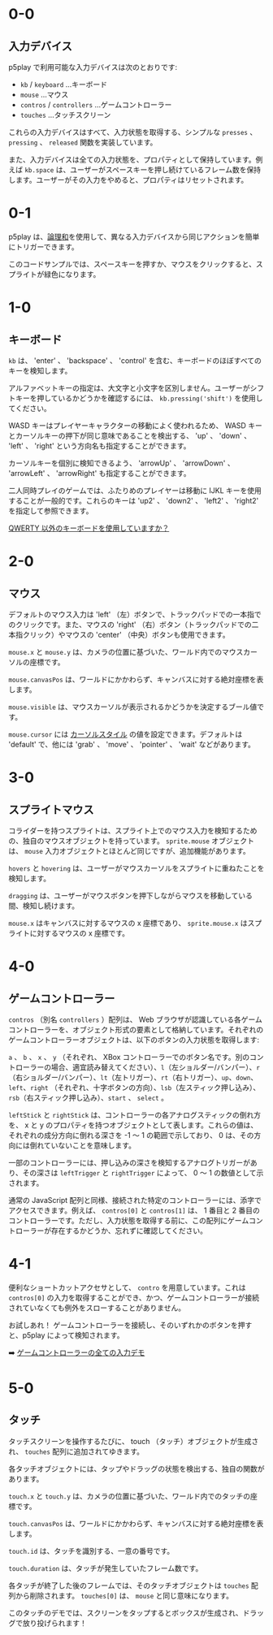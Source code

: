 # 0-0

## 入力デバイス

p5play で利用可能な入力デバイスは次のとおりです:

- `kb` / `keyboard` …キーボード
- `mouse` …マウス
- `contros` / `controllers` …ゲームコントローラー
- `touches` …タッチスクリーン

これらの入力デバイスはすべて、入力状態を取得する、シンプルな `presses` 、 `pressing` 、 `released` 関数を実装しています。

また、入力デバイスは全ての入力状態を、プロパティとして保持しています。例えば `kb.space` は、ユーザーがスペースキーを押し続けているフレーム数を保持します。ユーザーがその入力をやめると、プロパティはリセットされます。

# 0-1

p5play は、[論理和](https://developer.mozilla.org/docs/Web/JavaScript/Reference/Operators/Logical_OR)を使用して、異なる入力デバイスから同じアクションを簡単にトリガーできます。

このコードサンプルでは、スペースキーを押すか、マウスをクリックすると、スプライトが緑色になります。

# 1-0

## キーボード

`kb` は、 'enter' 、 'backspace' 、 'control' を含む、キーボードのほぼすべてのキーを検知します。

アルファベットキーの指定は、大文字と小文字を区別しません。ユーザーがシフトキーを押しているかどうかを確認するには、 `kb.pressing('shift')` を使用してください。

WASD キーはプレイヤーキャラクターの移動によく使われるため、 WASD キーとカーソルキーの押下が同じ意味であることを検出する、 'up' 、 'down' 、 'left' 、 'right' という方向名も指定することができます。

カーソルキーを個別に検知できるよう、 'arrowUp' 、 'arrowDown' 、 'arrowLeft' 、 'arrowRight' も指定することができます。

二人同時プレイのゲームでは、ふたりめのプレイヤーは移動に IJKL キーを使用することが一般的です。これらのキーは 'up2' 、 'down2' 、 'left2' 、 'right2' を指定して参照できます。

[QWERTY 以外のキーボードを使用していますか？](https://github.com/quinton-ashley/p5play/wiki/FAQ#is-p5plays-kb-input-system-compatible-with-non-qwerty-keyboards)

# 2-0

## マウス

デフォルトのマウス入力は 'left' （左）ボタンで、トラックパッドでの一本指でのクリックです。また、マウスの 'right' （右）ボタン（トラックパッドでの二本指クリック）やマウスの 'center' （中央）ボタンも使用できます。

`mouse.x` と `mouse.y` は、カメラの位置に基づいた、ワールド内でのマウスカーソルの座標です。

`mouse.canvasPos` は、ワールドにかかわらず、キャンバスに対する絶対座標を表します。

`mouse.visible` は、マウスカーソルが表示されるかどうかを決定するブール値です。

`mouse.cursor` には [カーソルスタイル](https://developer.mozilla.org/docs/Web/CSS/cursor) の値を設定できます。デフォルトは 'default' で、他には 'grab' 、 'move' 、 'pointer' 、 'wait' などがあります。

# 3-0

## スプライトマウス

コライダーを持つスプライトは、スプライト上でのマウス入力を検知するための、独自のマウスオブジェクトを持っています。
`sprite.mouse` オブジェクトは、 `mouse` 入力オブジェクトとほとんど同じですが、追加機能があります。

`hovers` と `hovering` は、ユーザーがマウスカーソルをスプライトに重ねたことを検知します。

`dragging` は、ユーザーがマウスボタンを押下しながらマウスを移動している間、検知し続けます。

`mouse.x` はキャンバスに対するマウスの x 座標であり、 `sprite.mouse.x` はスプライトに対するマウスの x 座標です。

# 4-0

## ゲームコントローラー

`contros` （別名 `controllers` ）配列は、 Web ブラウザが認識している各ゲームコントローラーを、オブジェクト形式の要素として格納しています。それぞれのゲームコントローラーオブジェクトは、以下のボタンの入力状態を取得します:

`a` 、 `b` 、 `x` 、 `y` （それぞれ、 XBox コントローラーでのボタン名です。別のコントローラーの場合、適宜読み替えてください）、`l`（左ショルダー/バンパー）、`r`（右ショルダー/バンパー）、`lt`（左トリガー）、`rt`（右トリガー）、`up`、`down`、`left`、`right` （それぞれ、十字ボタンの方向）、`lsb`（左スティック押し込み）、`rsb`（右スティック押し込み）、`start` 、 `select` 。

`leftStick` と `rightStick` は、コントローラーの各アナログスティックの倒れ方を、 x と y のプロパティを持つオブジェクトとして表します。これらの値は、それぞれの成分方向に倒れる深さを -1 ～ 1 の範囲で示しており、 0 は、その方向には倒れていないことを意味します。

一部のコントローラーには、押し込みの深さを検知するアナログトリガーがあり、その深さは `leftTrigger` と `rightTrigger` によって、 0 ～ 1 の数値として示されます。

通常の JavaScript 配列と同様、接続された特定のコントローラーには、添字でアクセスできます。例えば、 `contros[0]` と `contros[1]` は、 1 番目と 2 番目のコントローラーです。ただし、入力状態を取得する前に、この配列にゲームコントローラーが存在するかどうか、忘れずに確認してください。

# 4-1

便利なショートカットアクセサとして、 `contro` を用意しています。これは `contros[0]` の入力を取得することができ、かつ、ゲームコントローラーが接続されていなくても例外をスローすることがありません。

お試しあれ！ ゲームコントローラーを接続し、そのいずれかのボタンを押すと、p5play によって検知されます。

➡️ [ゲームコントローラーの全ての入力デモ](https://aijs.io/editor?user=quinton-ashley&project=p5play_Controller_Test)

# 5-0

## タッチ

タッチスクリーンを操作するたびに、 touch （タッチ）オブジェクトが生成され、 `touches` 配列に追加されてゆきます。

各タッチオブジェクトには、タップやドラッグの状態を検出する、独自の関数があります。

`touch.x` と `touch.y` は、カメラの位置に基づいた、ワールド内でのタッチの座標です。

`touch.canvasPos` は、ワールドにかかわらず、キャンバスに対する絶対座標を表します。

`touch.id` は、タッチを識別する、一意の番号です。

`touch.duration` は、タッチが発生していたフレーム数です。

各タッチが終了した後のフレームでは、そのタッチオブジェクトは `touches` 配列から削除されます。 `touches[0]` は、 `mouse` と同じ意味になります。

このタッチのデモでは、スクリーンをタップするとボックスが生成され、ドラッグで放り投げられます！
